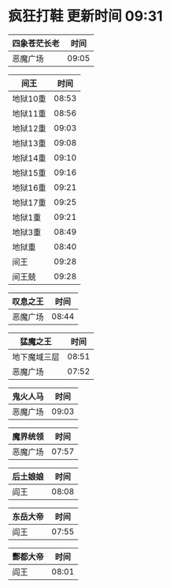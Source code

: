 # 疯狂打鞋 更新时间 09:31

| 四象苍茫长老   | 时间    |
|--------|-------|
| 恶魔广场 | 09:05 |

| 间王   | 时间    |
|--------|-------|
| 地狱10重 | 08:53 |
| 地狱11重 | 08:56 |
| 地狱12重 | 09:03 |
| 地狱13重 | 09:08 |
| 地狱14重 | 09:10 |
| 地狱15重 | 09:16 |
| 地狱16重 | 09:21 |
| 地狱17重 | 09:25 |
| 地狱1重 | 09:21 |
| 地狱3重 | 08:49 |
| 地狱重 | 08:40 |
| 间王 | 09:28 |
| 间王兢 | 09:28 |

| 叹息之王   | 时间    |
|--------|-------|
| 恶魔广场 | 08:44 |

| 猛魔之王   | 时间    |
|--------|-------|
| 地下魔域三层 | 08:51 |
| 恶魔广场 | 07:52 |

| 鬼火人马   | 时间    |
|--------|-------|
| 恶魔广场 | 09:03 |

| 魔界统领   | 时间    |
|--------|-------|
| 恶魔广场 | 07:57 |

| 后土娘娘   | 时间    |
|--------|-------|
| 阎王 | 08:08 |

| 东岳大帝   | 时间    |
|--------|-------|
| 阎王 | 07:55 |

| 酆都大帝   | 时间    |
|--------|-------|
| 阎王 | 08:01 |